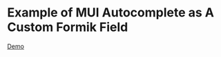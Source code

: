 # Example of MUI Autocomplete as A Custom Formik Field

[Demo](https://mui-autocomplete-formik-custom-r7ev.vercel.app/)

